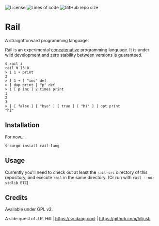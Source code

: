 
![License](https://img.shields.io/github/license/hiljusti/rail)
![Lines of code](https://img.shields.io/tokei/lines/github/hiljusti/rail)
![GitHub repo size](https://img.shields.io/github/repo-size/hiljusti/rail)

# Rail

A straightforward programming language.

Rail is an experimental [concatenative](https://concatenative.org/wiki/view/Concatenative%20language)
programming language. It is under wild development and zero stability between
versions is guaranteed.

```
$ rail i
rail 0.13.0
> 1 1 + print
2
> [ 1 + ] "inc" def
> [ dup print ] "p" def
> 1 [ p inc ] 2 times print
1
2
3
> [ [ false ] [ "bye" ] [ true ] [ "hi" ] ] opt print
"hi"
```

## Installation

For now...

```shell
$ cargo install rail-lang
```

## Usage

Currently you'll need to check out at least the `rail-src` directory of this
repository, and execute `rail` in the same directory. (Or run with
`rail --no-stdlib ETC`)

## Credits

Available under GPL v2.

A side quest of J.R. Hill | https://so.dang.cool | https://github.com/hiljusti
